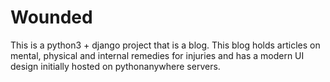 # Wounded
This is a python3 + django project that is a blog. This blog holds articles on mental, physical and internal remedies for injuries and has a modern UI design initially hosted on pythonanywhere servers.
